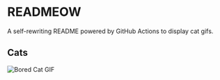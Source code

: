 # READMEOW

A self-rewriting README powered by GitHub Actions to display cat gifs.

## Cats

![Bored Cat GIF](https://media2.giphy.com/media/v1.Y2lkPTlhY2QwMmRhODk1c3RhamFvb3k0MzBvdzF2N3YwdjA2Zmp2cWUwMTU1NG9nc3gwbSZlcD12MV9naWZzX3NlYXJjaCZjdD1n/mlvseq9yvZhba/200.gif)
